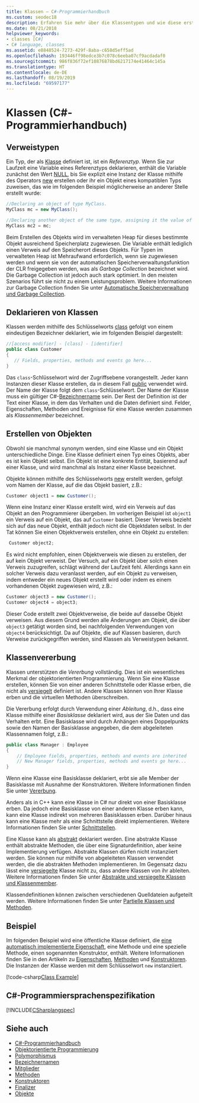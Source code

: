 ```yaml
---
title: Klassen – C#-Programmierhandbuch
ms.custom: seodec18
description: Erfahren Sie mehr über die Klassentypen und wie diese erstellt werden
ms.date: 08/21/2018
helpviewer_keywords:
- classes [C#]
- C# language, classes
ms.assetid: e8848524-7273-429f-8aba-c658d5eff5ad
ms.openlocfilehash: 193446ff98edce3b7c078c6eeba07cf9acdadaf0
ms.sourcegitcommit: 986f836f72ef10876878bd6217174e41464c145a
ms.translationtype: HT
ms.contentlocale: de-DE
ms.lasthandoff: 08/19/2019
ms.locfileid: "69597177"
---
```

# <a name="classes-c-programming-guide"></a>Klassen (C#-Programmierhandbuch)

## <a name="reference-types"></a>Verweistypen  
Ein Typ, der als [Klasse](../../language-reference/keywords/class.md) definiert ist, ist ein *Referenztyp*. Wenn Sie zur Laufzeit eine Variable eines Referenztyps deklarieren, enthält die Variable zunächst den Wert [NULL](../../language-reference/keywords/null.md), bis Sie explizit eine Instanz der Klasse mithilfe des Operators [new](../../language-reference/operators/new-operator.md) erstellen oder ihr ein Objekt eines kompatiblen Typs zuweisen, das wie im folgenden Beispiel möglicherweise an anderer Stelle erstellt wurde:

```csharp
//Declaring an object of type MyClass.
MyClass mc = new MyClass();

//Declaring another object of the same type, assigning it the value of the first object.
MyClass mc2 = mc;
```

Beim Erstellen des Objekts wird im verwalteten Heap für dieses bestimmte Objekt ausreichend Speicherplatz zugewiesen. Die Variable enthält lediglich einen Verweis auf den Speicherort dieses Objekts. Für Typen im verwalteten Heap ist Mehraufwand erforderlich, wenn sie zugewiesen werden und wenn sie von der automatischen Speicherverwaltungsfunktion der CLR freigegeben werden, was als *Garbage Collection* bezeichnet wird. Die Garbage Collection ist jedoch auch stark optimiert. In den meisten Szenarios führt sie nicht zu einem Leistungsproblem. Weitere Informationen zur Garbage Collection finden Sie unter [Automatische Speicherverwaltung und Garbage Collection](../../../standard/garbage-collection/gc.md).  
  
## <a name="declaring-classes"></a>Deklarieren von Klassen

 Klassen werden mithilfe des Schlüsselworts [class](../../language-reference/keywords/class.md) gefolgt von einem eindeutigen Bezeichner deklariert, wie im folgenden Beispiel dargestellt:

 ```csharp
//[access modifier] - [class] - [identifier]
 public class Customer
 {
    // Fields, properties, methods and events go here...
 }
```

 Das `class`-Schlüsselwort wird der Zugriffsebene vorangestellt. Jeder kann Instanzen dieser Klasse erstellen, da in diesem Fall [public](../../language-reference/keywords/public.md) verwendet wird. Der Name der Klasse folgt dem `class`-Schlüsselwort. Der Name der Klasse muss ein gültiger C#-[Bezeichnername](../inside-a-program/identifier-names.md) sein. Der Rest der Definition ist der Text einer Klasse, in dem das Verhalten und die Daten definiert sind. Felder, Eigenschaften, Methoden und Ereignisse für eine Klasse werden zusammen als *Klassenmember* bezeichnet.  
  
## <a name="creating-objects"></a>Erstellen von Objekten

Obwohl sie manchmal synonym werden, sind eine Klasse und ein Objekt unterschiedliche Dinge. Eine Klasse definiert einen Typ eines Objekts, aber es ist kein Objekt selbst. Ein Objekt ist eine konkrete Entität, basierend auf einer Klasse, und wird manchmal als Instanz einer Klasse bezeichnet.  
  
 Objekte können mithilfe des Schlüsselworts [new](../../language-reference/operators/new-operator.md) erstellt werden, gefolgt vom Namen der Klasse, auf die das Objekt basiert, z.B.:  

 ```csharp
 Customer object1 = new Customer();
 ```

 Wenn eine Instanz einer Klasse erstellt wird, wird ein Verweis auf das Objekt an den Programmierer übergeben. Im vorherigen Beispiel ist `object1` ein Verweis auf ein Objekt, das auf `Customer` basiert. Dieser Verweis bezieht sich auf das neue Objekt, enthält jedoch nicht die Objektdaten selbst. In der Tat können Sie einen Objektverweis erstellen, ohne ein Objekt zu erstellen:  
 
```csharp
 Customer object2;
```
 
 Es wird nicht empfohlen, einen Objektverweis wie diesen zu erstellen, der auf kein Objekt verweist. Der Versuch, auf ein Objekt über solch einen Verweis zuzugreifen, schlägt während der Laufzeit fehl. Allerdings kann ein solcher Verweis dazu veranlasst werden, auf ein Objekt zu verweisen, indem entweder ein neues Objekt erstellt wird oder indem es einem vorhandenen Objekt zugewiesen wird, z.B.:  

 ```csharp
 Customer object3 = new Customer();
 Customer object4 = object3;
```
  
 Dieser Code erstellt zwei Objektverweise, die beide auf dasselbe Objekt verweisen. Aus diesem Grund werden alle Änderungen am Objekt, die über `object3` getätigt worden sind, bei nachfolgenden Verwendungen von `object4` berücksichtigt. Da auf Objekte, die auf Klassen basieren, durch Verweise zurückgegriffen werden, sind Klassen als Verweistypen bekannt.  
  
## <a name="class-inheritance"></a>Klassenvererbung  

Klassen unterstützen die *Vererbung* vollständig. Dies ist ein wesentliches Merkmal der objektorientierten Programmierung. Wenn Sie eine Klasse erstellen, können Sie von einer anderen Schnittstelle oder Klasse erben, die nicht als [versiegelt](../../language-reference/keywords/sealed.md) definiert ist. Andere Klassen können von Ihrer Klasse erben und die virtuellen Methoden überschreiben.

Die Vererbung erfolgt durch Verwendung einer *Ableitung*, d.h., dass eine Klasse mithilfe einer *Basisklasse* deklariert wird, aus der Sie Daten und das Verhalten erbt. Eine Basisklasse wird durch Anhängen eines Doppelpunkts sowie den Namen der Basisklasse angegeben, die dem abgeleiteten Klassennamen folgt, z.B.:  

 ```csharp
 public class Manager : Employee
 {
     // Employee fields, properties, methods and events are inherited
     // New Manager fields, properties, methods and events go here...
 }
 ```

Wenn eine Klasse eine Basisklasse deklariert, erbt sie alle Member der Basisklasse mit Ausnahme der Konstruktoren. Weitere Informationen finden Sie unter [Vererbung](inheritance.md).
  
Anders als in C++ kann eine Klasse in C# nur direkt von einer Basisklasse erben. Da jedoch eine Basisklasse von einer anderen Klasse erben kann, kann eine Klasse indirekt von mehreren Basisklassen erben. Darüber hinaus kann eine Klasse mehr als eine Schnittstelle direkt implementieren. Weitere Informationen finden Sie unter [Schnittstellen](../interfaces/index.md).  
  
Eine Klasse kann als [abstrakt](../../language-reference/keywords/abstract.md) deklariert werden. Eine abstrakte Klasse enthält abstrakte Methoden, die über eine Signaturdefinition, aber keine Implementierung verfügen. Abstrakte Klassen dürfen nicht instanziiert werden. Sie können nur mithilfe von abgeleiteten Klassen verwendet werden, die die abstrakten Methoden implementieren. Im Gegensatz dazu lässt eine [versiegelte](../../language-reference/keywords/sealed.md) Klasse nicht zu, dass andere Klassen von ihr ableiten. Weitere Informationen finden Sie unter [Abstrakte und versiegelte Klassen und Klassenmember](abstract-and-sealed-classes-and-class-members.md).  
  
Klassendefinitionen können zwischen verschiedenen Quelldateien aufgeteilt werden. Weitere Informationen finden Sie unter [Partielle Klassen und Methoden](partial-classes-and-methods.md).  
  
## <a name="example"></a>Beispiel

Im folgenden Beispiel wird eine öffentliche Klasse definiert, die [eine automatisch implementierte Eigenschaft](auto-implemented-properties.md), eine Methode und eine spezielle Methode, einen sogenannten Konstruktor, enthält. Weitere Informationen finden Sie in den Artikeln zu [Eigenschaften](properties.md), [Methoden](methods.md) und [Konstruktoren](constructors.md). Die Instanzen der Klasse werden mit dem Schlüsselwort `new` instanziiert.  
  
[!code-csharp[Class Example](~/samples/snippets/csharp/programming-guide/classes-and-structs/class-example.cs)] 
  
## <a name="c-language-specification"></a>C#-Programmiersprachenspezifikation

[!INCLUDE[CSharplangspec](~/includes/csharplangspec-md.md)]  
  
## <a name="see-also"></a>Siehe auch

- [C#-Programmierhandbuch](../index.md)
- [Objektorientierte Programmierung](../concepts/object-oriented-programming.md)
- [Polymorphismus](polymorphism.md)
- [Bezeichnernamen](../inside-a-program/identifier-names.md)
- [Mitglieder](members.md)
- [Methoden](methods.md)
- [Konstruktoren](constructors.md)
- [Finalizer](destructors.md)
- [Objekte](objects.md)
